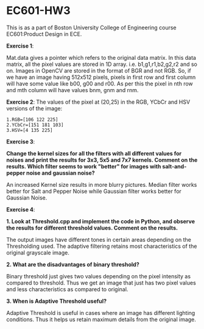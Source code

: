 # EC601-HW3
This is as a part of Boston University College of Engineering course EC601:Product Design in ECE.


**Exercise 1**:

Mat.data gives a pointer which refers to the original data matrix. In this data matrix, all the pixel values are stored in 1D array. i.e. b1,g1,r1,b2,g2,r2 and so on. Images in OpenCV are stored in the format of BGR and not RGB. So, if we have an image having 512x512 pixels, pixels in first row and first column will have some value like b00, g00 and r00. As per this the pixel in nth row and mth column will have values bnm, gnm and rnm.


**Exercise 2**:
The values of the pixel at (20,25) in the RGB, YCbCr and HSV versions of the image:
    
    1.RGB=[106 122 225]
    2.YCbCr=[151 181 103]
    3.HSV=[4 135 225]

**Exercise 3**:

**Change the kernel sizes for all the filters with all different values for noises and print the results for 3x3, 5x5 and 7x7 kernels. Comment on the results. Which filter seems to work "better" for images with salt-and-pepper noise and gaussian noise?**

An increased Kernel size results in more blurry pictures. Median filter works better for Salt and Pepper Noise while Gaussian filter works better for Gaussian Noise.

**Exercise 4**:

**1. Look at Threshold.cpp and implement the code in Python, and observe the results for different threshold values. Comment on the results.**

The output images have different tones in certain areas depending on the Thresholding used. The adaptive filtering retains most characteristics of the original grayscale image.

**2. What are the disadvantages of binary threshold?**

Binary threshold just gives two values depending on the pixel intensity as compared to threshold. Thus we get an image that just has two pixel values and less characteristics as compared to original.

**3. When is Adaptive Threshold useful?**

Adaptive Threshold is useful in cases where an image has different lighting conditions. Thus it helps us retain maximum details from the original image. 










